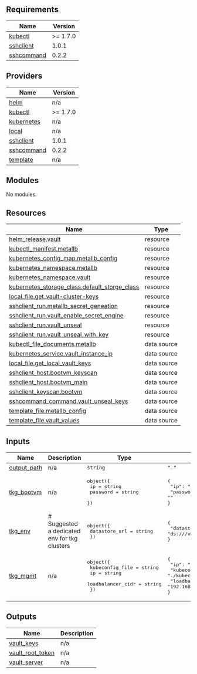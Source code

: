 <!-- BEGIN_TF_DOCS -->
## Requirements

| Name | Version |
|------|---------|
| <a name="requirement_kubectl"></a> [kubectl](#requirement\_kubectl) | >= 1.7.0 |
| <a name="requirement_sshclient"></a> [sshclient](#requirement\_sshclient) | 1.0.1 |
| <a name="requirement_sshcommand"></a> [sshcommand](#requirement\_sshcommand) | 0.2.2 |

## Providers

| Name | Version |
|------|---------|
| <a name="provider_helm"></a> [helm](#provider\_helm) | n/a |
| <a name="provider_kubectl"></a> [kubectl](#provider\_kubectl) | >= 1.7.0 |
| <a name="provider_kubernetes"></a> [kubernetes](#provider\_kubernetes) | n/a |
| <a name="provider_local"></a> [local](#provider\_local) | n/a |
| <a name="provider_sshclient"></a> [sshclient](#provider\_sshclient) | 1.0.1 |
| <a name="provider_sshcommand"></a> [sshcommand](#provider\_sshcommand) | 0.2.2 |
| <a name="provider_template"></a> [template](#provider\_template) | n/a |

## Modules

No modules.

## Resources

| Name | Type |
|------|------|
| [helm_release.vault](https://registry.terraform.io/providers/hashicorp/helm/latest/docs/resources/release) | resource |
| [kubectl_manifest.metallb](https://registry.terraform.io/providers/gavinbunney/kubectl/latest/docs/resources/manifest) | resource |
| [kubernetes_config_map.metallb_config](https://registry.terraform.io/providers/hashicorp/kubernetes/latest/docs/resources/config_map) | resource |
| [kubernetes_namespace.metallb](https://registry.terraform.io/providers/hashicorp/kubernetes/latest/docs/resources/namespace) | resource |
| [kubernetes_namespace.vault](https://registry.terraform.io/providers/hashicorp/kubernetes/latest/docs/resources/namespace) | resource |
| [kubernetes_storage_class.default_storge_class](https://registry.terraform.io/providers/hashicorp/kubernetes/latest/docs/resources/storage_class) | resource |
| [local_file.get_vault-cluster-keys](https://registry.terraform.io/providers/hashicorp/local/latest/docs/resources/file) | resource |
| [sshclient_run.metallb_secret_geneation](https://registry.terraform.io/providers/luma-planet/sshclient/1.0.1/docs/resources/run) | resource |
| [sshclient_run.vault_enable_secret_engine](https://registry.terraform.io/providers/luma-planet/sshclient/1.0.1/docs/resources/run) | resource |
| [sshclient_run.vault_unseal](https://registry.terraform.io/providers/luma-planet/sshclient/1.0.1/docs/resources/run) | resource |
| [sshclient_run.vault_unseal_with_key](https://registry.terraform.io/providers/luma-planet/sshclient/1.0.1/docs/resources/run) | resource |
| [kubectl_file_documents.metallb](https://registry.terraform.io/providers/gavinbunney/kubectl/latest/docs/data-sources/file_documents) | data source |
| [kubernetes_service.vault_instance_ip](https://registry.terraform.io/providers/hashicorp/kubernetes/latest/docs/data-sources/service) | data source |
| [local_file.get_local_vault_keys](https://registry.terraform.io/providers/hashicorp/local/latest/docs/data-sources/file) | data source |
| [sshclient_host.bootvm_keyscan](https://registry.terraform.io/providers/luma-planet/sshclient/1.0.1/docs/data-sources/host) | data source |
| [sshclient_host.bootvm_main](https://registry.terraform.io/providers/luma-planet/sshclient/1.0.1/docs/data-sources/host) | data source |
| [sshclient_keyscan.bootvm](https://registry.terraform.io/providers/luma-planet/sshclient/1.0.1/docs/data-sources/keyscan) | data source |
| [sshcommand_command.vault_unseal_keys](https://registry.terraform.io/providers/invidian/sshcommand/0.2.2/docs/data-sources/command) | data source |
| [template_file.metallb_config](https://registry.terraform.io/providers/hashicorp/template/latest/docs/data-sources/file) | data source |
| [template_file.vault_values](https://registry.terraform.io/providers/hashicorp/template/latest/docs/data-sources/file) | data source |

## Inputs

| Name | Description | Type | Default | Required |
|------|-------------|------|---------|:--------:|
| <a name="input_output_path"></a> [output\_path](#input\_output\_path) | n/a | `string` | `"."` | no |
| <a name="input_tkg_bootvm"></a> [tkg\_bootvm](#input\_tkg\_bootvm) | n/a | <pre>object({<br>        ip = string<br>        password = string<br>    })</pre> | <pre>{<br>  "ip": "192.168.206.10",<br>  "password": ""<br>}</pre> | no |
| <a name="input_tkg_env"></a> [tkg\_env](#input\_tkg\_env) | # Suggested a dedicated env for tkg clusters | <pre>object({<br>        datastore_url = string<br>    })</pre> | <pre>{<br>  "datastore_url": "ds:///vmfs/volumes/5b0b0910-295caf38-a57d-ac1f6b1bfc94/"<br>}</pre> | no |
| <a name="input_tkg_mgmt"></a> [tkg\_mgmt](#input\_tkg\_mgmt) | n/a | <pre>object({<br>        kubeconfig_file = string<br>        ip = string<br>        loadbalancer_cidr = string<br>    })</pre> | <pre>{<br>  "ip": "192.168.206.11",<br>  "kubeconfig_file": "./kubeconfig",<br>  "loadbalancer_cidr": "192.168.206.60-192.168.206.70"<br>}</pre> | no |

## Outputs

| Name | Description |
|------|-------------|
| <a name="output_vault_keys"></a> [vault\_keys](#output\_vault\_keys) | n/a |
| <a name="output_vault_root_token"></a> [vault\_root\_token](#output\_vault\_root\_token) | n/a |
| <a name="output_vault_server"></a> [vault\_server](#output\_vault\_server) | n/a |
<!-- END_TF_DOCS -->